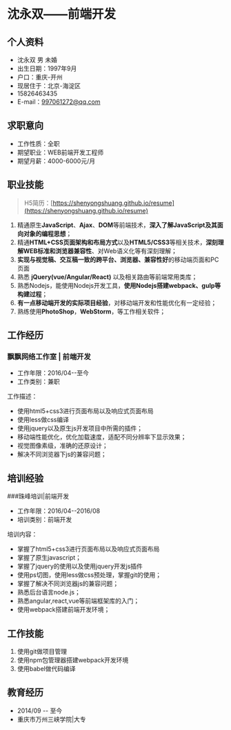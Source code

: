 # 沈永双——前端开发

## 个人资料
 - 沈永双 男 未婚
 - 出生日期：1997年9月
 - 户口：重庆-开州
 - 现居住于：北京-海淀区
 - 15826463435
 - E-mail：997061272@qq.com

## 求职意向
- 工作性质：全职
- 期望职业：WEB前端开发工程师
- 期望月薪：4000-6000元/月

## 职业技能

> H5简历：[https://shenyongshuang.github.io/resume](https://shenyongshuang.github.io/resume)

1. 精通原生**JavaScript**、**Ajax**、**DOM**等前端技术，**深入了解JavaScript及其面向对象的编程思想**；
1. 精通**HTML+CSS页面架构和布局方式**以及**HTML5/CSS3**等相关技术，**深刻理解WEB标准和浏览器兼容性**、对Web语义化等有深刻理解；
2. **实现与视觉稿、交互稿一致的跨平台、浏览器、兼容性好**的移动端页面和PC页面
1. 熟悉 **jQuery(vue/Angular/React)** 以及相关路由等前端常用类库；
1. 熟悉Nodejs，能使用Nodejs开发工具，**使用Nodejs搭建webpack、gulp等构建过程**；
1. **有一点移动端开发的实际项目经验**，对移动端开发和性能优化有一定经验；
1. 熟练使用**PhotoShop**，**WebStorm**，等工作相关软件；

## 工作经历

### 飘飘网络工作室 | 前端开发

- 工作年限：2016/04--至今
- 工作类别：兼职

工作描述：

- 使用html5+css3进行页面布局以及响应式页面布局
- 使用less做css编译
- 使用jquery以及原生js开发项目中所需的插件；
- 移动端性能优化，优化加载速度，适配不同分辨率下显示效果；
- 视觉图像素级，准确的还原设计；
- 解决不同浏览器下js的兼容问题；

## 培训经验

###珠峰培训|前端开发

- 工作年限：2016/04--2016/08
- 培训类别：前端开发

培训内容：

- 掌握了html5+css3进行页面布局以及响应式页面布局
- 掌握了原生javascript；
- 掌握了jquery的使用以及使用jquery开发js插件
- 使用ps切图，使用less做css预处理，掌握git的使用；
- 掌握了解决不同浏览器js的兼容问题；
- 熟悉后台语言node.js；
- 熟悉angular,react,vue等前端框架库的入门；
- 使用webpack搭建前端开发环境；

## 工作技能
1. 使用git做项目管理
1. 使用npm包管理器搭建webpack开发环境
1. 使用babel做代码编译

## 教育经历
- 2014/09 -- 至今
- 重庆市万州三峡学院|大专
